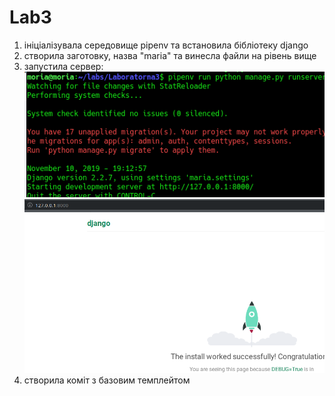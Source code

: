 # Lab3

1. ініціалізувала середовище pipenv та встановила бібліотеку django
2. створила заготовку, назва "maria" та винесла файли на рівень вище
3. запустила сервер:
![](./img/serverrun.png)
![](./img/djangorun.png)
4. створила коміт з базовим темплейтом
